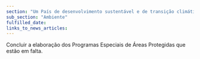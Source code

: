 ```yaml
---
section: "Um País de desenvolvimento sustentável e de transição climática"
sub_section: "Ambiente"
fulfilled_date:
links_to_news_articles:
---
```


Concluir a elaboração dos Programas Especiais de Áreas Protegidas que estão em falta.